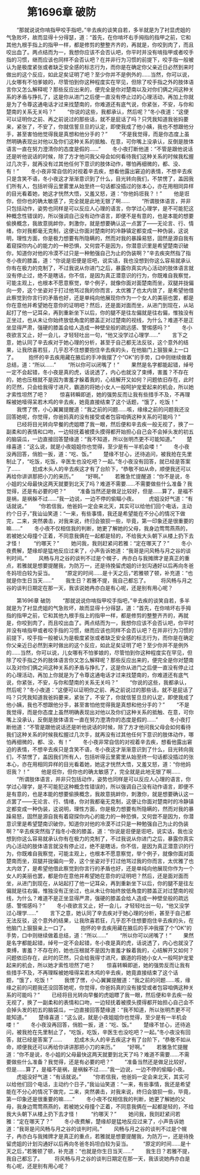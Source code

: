 # 　　第1696章 破防
　　“那就说说你啃指甲咬手指吧，”辛去疾的谈笑自若，多半就是为了衬显虎姐的气急败坏，故而显得十分得瑟，道：“首先，在你啃坏右手拇指的指甲之前，它和其他九根手指上的指甲一样，都是修剪的整整齐齐的，再就是，你咬到肉了，而且咬出血了。两点结而为一，我想你应该不会否认吧，你平时并没有啃指甲或者咬手指的习惯，继而应该也同样不会否认吧？在并非行为习惯的前提下，咬手指一般被认为是极度紧张或者缺乏安全感的标志行为，而你是在确定你父亲近日必然到来时做出的这个反应，如此足矣证明了吧？至少你并不是例外的……当然，你可以说，儿女哪有不怕爹娘的，尽管怕到你这种程度实在罕见，但除了咬手指之外的肢体语言你又怎么解释呢？那些反应出来的，便完全是你对楚南以及对你们俩之间这种关系的矛盾与挣扎了，这是你从进门之后便一直没有停止过的心理活动，再加上你就是为了令尊这通电话才过来找楚南的，你难道还有底气说，你紧张，不安，与你和楚南的关系无关吗？”
　　“你说的这些，我都承认，然后呢？”冬小夜道：“这便可以证明你之前、再之前说过的那些话，就不是屁话了吗？只凭我知道我爸妈要来，紧张了，不安了，你就信誓旦旦的认定，即使我成了他小姨，我也不想跟他分手，甚至害怕他觉得我是真想和他分手的？”
　　“不是我觉得，而是你态度上虽然明确表现出对他以及你们这种关系的抵触、在意，可你嘴上没承认，反倒是肢体语言一直在努力澄清你的态度是假的……”
　　冬小夜打断他道：“不管是跟他说话还是听他说话的时候，除了方才他问我父母会如何看待我们这种关系的时候我松握过几次手，就再没有过其他任何下意识的肢体动作，哪怕再细微的，都、没、有！”
　　冬小夜非常自信的对视着辛去疾，想看他露出窘迫的表情，不想辛去疾只是含笑不语，冬小夜这才渐渐意识到了什么，目光转向我们，不禁愣了，盖因我们所有人，包括听得云里雾里从始至终一句话都没插过的张本心，亦在用相同异样的目光看着她，她这才恍然大悟，又羞又怒，道：“你他妈诳我？！”
　　他是诳你，但你也的确太敏感了，完全就是此地无银了啊……
　　“所谓肢体语言，并非只包括动作，姿势也同样是可以反应人心理的语言，你学过心理学，是不可能犯这种概念性错误的，所以强调自己没有动作语言，即便不是有意的，也是本能的想要偷换概念，我故意挑衅你，刺激你，就是想要确认这一点罢了——无论言、行、情绪，你对我都毫无克制，这便让你面对楚南时的冷静镇定都变成一种伪装，这说明，理性方面，你是极力想要有所隐瞒的，然而对我的暴躁易怒，固然是源自我有着窥探你内心的能力的一种恐惧，又何尝不是因为，你潜意识里是希望楚南识破你，知道你对他的冷漠不过只是一种勉强自己为止的伪装啊？”辛去疾突然指了指冬小夜的膝盖，道：“你说是诳便是诳吧，说实话，我也没想到你这么容易就承认你有在极力的克制了，不过我说从你进门之后，暴露你真实内心活动的肢体语言就没有停止过，绝不是瞎话，你不信，是因为真正潜意识的行为，你既难自我察觉，可能主观上，也根本不愿意察觉，举个例子，就像你面对面楚南而坐，双腿并拢偏向一旁，这个坐姿对于打过他骂过我的你而言，太优雅了也太内敛了，是希望他借此察觉到你言行的矛盾也好，还是单纯向他展现你作为一个女人的美丽也罢，都是你在意他并希望她在意你的证明吧？然后，还是面对面而坐，从进门到现在，从站起打了他一记耳朵，再到重新坐下以后，你的腿不是往左偏就是往右偏，惟独没有正坐过，也从未让你始终放低角度的膝盖正对过楚南的视线，为什么？难道不是正坐显得严肃，强硬的膝盖会给人造成一种壁垒般的疏远感、警惕感吗？”
　　冬小夜欲言又止，好一会儿，才轻轻吐出一句，“他又没学过心理学……”
　　言下之意，她认同了辛去疾对于她心理的分析，甚至于自己都无法反驳，这个意外的结果，让我欣喜若狂，几乎忍不住想要抱住辛去疾的头，在他脑门上狠狠亲上一口了。
　　抱怀的辛去疾用藏在腋后的手冲我摆了个“OK”的手势，口中则继续做着总结，道：“所以……”
　　“所以你可以闭嘴了！”
　　果然是名字都能起错，绰号一定不会起错，冬小夜是真的虎，话说透了，内心也就没了束缚，害羞？不存在的，她也压根就不是因为害羞才躲着我的，心结解开又如何？问题依旧存在，此时的茫然，只会给我得寸进尺，霸道的将她小女人一般呵护宠爱起来的机会，所以她才索性坦然了吧？
　　惊喜转瞬即逝，她的强势反而让我有些措手不及，不再理睬被她噎得呆若木鸡的辛去疾，她竟直接结束了这个话题，“饿了，吃饭！”
　　我愣了愣，小心翼翼提醒道：“我之前的问题……咳，缘缘之前的问题我还没回答她呢，你觉得，你爸妈真的没有接受或者包容咱俩这种关系的可能吗？”
　　已经将目光转向早餐的虎姐瞟了我一眼，然后便和辛去疾一般无视了，换了一副柔和的表情和口吻，一边轻抚着被摸头摸得都开始担心自己会不会掉头发的初五的脑袋瓜，一边直接回答楚缘道：“我不知道，所以张明杰更不可能知道。”
　　楚缘喜道：“这么说，就是小夜姐姐你也觉得，至少是有一半机会喽！”
　　冬小夜没再回答，俏脸一扳，道：“吃、饭。”
　　楚缘不甘心，还待追问，被我抢在先里制止了，“吃饭，吃饭，辛医生也没吃吧？一起。”冬小夜没有回答，就已经是答案了……
　　尬成木头人的辛去疾这才有了台阶下，“恭敬不如从命，顺便我还可以再给你讲讲那把小刀的来历。”
　　“好啊。”
　　若雅急忙提醒道：“你不是说，冬小姐的父母最快这两天就要到北天了吗？难道不需要……不需要做些什么准备？我觉得，还是有必要的吧？”
　　“准备当然还是做足比较好，但是……算了，是福不是祸，是祸躲不过……”我一边说，一边不停的偷瞄小夜。
　　虎姐没好气道：“有话就说。”
　　“你若信我，他爸妈一定会来北天，其实可以给他们回个电话，主动约个日子，”我讪讪笑道：“一来，有些事情，我还是希望能在不分心的情况下做完，二来，突然袭击，对我来说，终归会狼狈一些，毕竟，第一印象还是很重要的嘛……”
　　冬小夜不仅相信我的判断，她更了解她的父母，我身边莺莺燕燕的，若被她父母撞个正着，不同意我俩在一起都是轻的，不给我大头朝下从楼上扔下去才怪！
　　“约哪天？”
　　她问我，我则赶紧问若雅：“定在哪天了？”
　　冬小夜费解，楚缘却是猛地反应过来了，小声告诉她道：“我哥是问风畅与月之谷的谈判时间。”
　　风畅与月之谷的谈判不过是个幌子，冉亦白与我摊牌才是真正的重点，若雅就是想要提醒我，为防万一，还是待挽留虎姐的计划沟通好以后再向冬爸冬妈坦白较为妥当。
　　“原定的时间……是十天之后，”若雅顿了顿，补充道：“也就是你生日当天……”
　　我生日？若雅不提，我自己都忘了。
　　将风畅与月之谷的谈判日期定在那一天，我该说她冉亦白是有心呢，还是别有用心呢？

　　第1696章 破防
　　“那就说说你啃指甲咬手指吧，”辛去疾的谈笑自若，多半就是为了衬显虎姐的气急败坏，故而显得十分得瑟，道：“首先，在你啃坏右手拇指的指甲之前，它和其他九根手指上的指甲一样，都是修剪的整整齐齐的，再就是，你咬到肉了，而且咬出血了。两点结而为一，我想你应该不会否认吧，你平时并没有啃指甲或者咬手指的习惯，继而应该也同样不会否认吧？在并非行为习惯的前提下，咬手指一般被认为是极度紧张或者缺乏安全感的标志行为，而你是在确定你父亲近日必然到来时做出的这个反应，如此足矣证明了吧？至少你并不是例外的……当然，你可以说，儿女哪有不怕爹娘的，尽管怕到你这种程度实在罕见，但除了咬手指之外的肢体语言你又怎么解释呢？那些反应出来的，便完全是你对楚南以及对你们俩之间这种关系的矛盾与挣扎了，这是你从进门之后便一直没有停止过的心理活动，再加上你就是为了令尊这通电话才过来找楚南的，你难道还有底气说，你紧张，不安，与你和楚南的关系无关吗？”
　　“你说的这些，我都承认，然后呢？”冬小夜道：“这便可以证明你之前、再之前说过的那些话，就不是屁话了吗？只凭我知道我爸妈要来，紧张了，不安了，你就信誓旦旦的认定，即使我成了他小姨，我也不想跟他分手，甚至害怕他觉得我是真想和他分手的？”
　　“不是我觉得，而是你态度上虽然明确表现出对他以及你们这种关系的抵触、在意，可你嘴上没承认，反倒是肢体语言一直在努力澄清你的态度是假的……”
　　冬小夜打断他道：“不管是跟他说话还是听他说话的时候，除了方才他问我父母会如何看待我们这种关系的时候我松握过几次手，就再没有过其他任何下意识的肢体动作，哪怕再细微的，都、没、有！”
　　冬小夜非常自信的对视着辛去疾，想看他露出窘迫的表情，不想辛去疾只是含笑不语，冬小夜这才渐渐意识到了什么，目光转向我们，不禁愣了，盖因我们所有人，包括听得云里雾里从始至终一句话都没插过的张本心，亦在用相同异样的目光看着她，她这才恍然大悟，又羞又怒，道：“你他妈诳我？！”
　　他是诳你，但你也的确太敏感了，完全就是此地无银了啊……
　　“所谓肢体语言，并非只包括动作，姿势也同样是可以反应人心理的语言，你学过心理学，是不可能犯这种概念性错误的，所以强调自己没有动作语言，即便不是有意的，也是本能的想要偷换概念，我故意挑衅你，刺激你，就是想要确认这一点罢了——无论言、行、情绪，你对我都毫无克制，这便让你面对楚南时的冷静镇定都变成一种伪装，这说明，理性方面，你是极力想要有所隐瞒的，然而对我的暴躁易怒，固然是源自我有着窥探你内心的能力的一种恐惧，又何尝不是因为，你潜意识里是希望楚南识破你，知道你对他的冷漠不过只是一种勉强自己为止的伪装啊？”辛去疾突然指了指冬小夜的膝盖，道：“你说是诳便是诳吧，说实话，我也没想到你这么容易就承认你有在极力的克制了，不过我说从你进门之后，暴露你真实内心活动的肢体语言就没有停止过，绝不是瞎话，你不信，是因为真正潜意识的行为，你既难自我察觉，可能主观上，也根本不愿意察觉，举个例子，就像你面对面楚南而坐，双腿并拢偏向一旁，这个坐姿对于打过他骂过我的你而言，太优雅了也太内敛了，是希望他借此察觉到你言行的矛盾也好，还是单纯向他展现你作为一个女人的美丽也罢，都是你在意他并希望她在意你的证明吧？然后，还是面对面而坐，从进门到现在，从站起打了他一记耳朵，再到重新坐下以后，你的腿不是往左偏就是往右偏，惟独没有正坐过，也从未让你始终放低角度的膝盖正对过楚南的视线，为什么？难道不是正坐显得严肃，强硬的膝盖会给人造成一种壁垒般的疏远感、警惕感吗？”
　　冬小夜欲言又止，好一会儿，才轻轻吐出一句，“他又没学过心理学……”
　　言下之意，她认同了辛去疾对于她心理的分析，甚至于自己都无法反驳，这个意外的结果，让我欣喜若狂，几乎忍不住想要抱住辛去疾的头，在他脑门上狠狠亲上一口了。
　　抱怀的辛去疾用藏在腋后的手冲我摆了个“OK”的手势，口中则继续做着总结，道：“所以……”
　　“所以你可以闭嘴了！”
　　果然是名字都能起错，绰号一定不会起错，冬小夜是真的虎，话说透了，内心也就没了束缚，害羞？不存在的，她也压根就不是因为害羞才躲着我的，心结解开又如何？问题依旧存在，此时的茫然，只会给我得寸进尺，霸道的将她小女人一般呵护宠爱起来的机会，所以她才索性坦然了吧？
　　惊喜转瞬即逝，她的强势反而让我有些措手不及，不再理睬被她噎得呆若木鸡的辛去疾，她竟直接结束了这个话题，“饿了，吃饭！”
　　我愣了愣，小心翼翼提醒道：“我之前的问题……咳，缘缘之前的问题我还没回答她呢，你觉得，你爸妈真的没有接受或者包容咱俩这种关系的可能吗？”
　　已经将目光转向早餐的虎姐瞟了我一眼，然后便和辛去疾一般无视了，换了一副柔和的表情和口吻，一边轻抚着被摸头摸得都开始担心自己会不会掉头发的初五的脑袋瓜，一边直接回答楚缘道：“我不知道，所以张明杰更不可能知道。”
　　楚缘喜道：“这么说，就是小夜姐姐你也觉得，至少是有一半机会喽！”
　　冬小夜没再回答，俏脸一扳，道：“吃、饭。”
　　楚缘不甘心，还待追问，被我抢在先里制止了，“吃饭，吃饭，辛医生也没吃吧？一起。”冬小夜没有回答，就已经是答案了……
　　尬成木头人的辛去疾这才有了台阶下，“恭敬不如从命，顺便我还可以再给你讲讲那把小刀的来历。”
　　“好啊。”
　　若雅急忙提醒道：“你不是说，冬小姐的父母最快这两天就要到北天了吗？难道不需要……不需要做些什么准备？我觉得，还是有必要的吧？”
　　“准备当然还是做足比较好，但是……算了，是福不是祸，是祸躲不过……”我一边说，一边不停的偷瞄小夜。
　　虎姐没好气道：“有话就说。”
　　“你若信我，他爸妈一定会来北天，其实可以给他们回个电话，主动约个日子，”我讪讪笑道：“一来，有些事情，我还是希望能在不分心的情况下做完，二来，突然袭击，对我来说，终归会狼狈一些，毕竟，第一印象还是很重要的嘛……”
　　冬小夜不仅相信我的判断，她更了解她的父母，我身边莺莺燕燕的，若被她父母撞个正着，不同意我俩在一起都是轻的，不给我大头朝下从楼上扔下去才怪！
　　“约哪天？”
　　她问我，我则赶紧问若雅：“定在哪天了？”
　　冬小夜费解，楚缘却是猛地反应过来了，小声告诉她道：“我哥是问风畅与月之谷的谈判时间。”
　　风畅与月之谷的谈判不过是个幌子，冉亦白与我摊牌才是真正的重点，若雅就是想要提醒我，为防万一，还是待挽留虎姐的计划沟通好以后再向冬爸冬妈坦白较为妥当。
　　“原定的时间……是十天之后，”若雅顿了顿，补充道：“也就是你生日当天……”
　　我生日？若雅不提，我自己都忘了。
　　将风畅与月之谷的谈判日期定在那一天，我该说她冉亦白是有心呢，还是别有用心呢？
